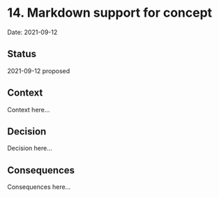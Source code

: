 # 14. Markdown support for concept

Date: 2021-09-12

## Status

2021-09-12 proposed

## Context

Context here...

## Decision

Decision here...

## Consequences

Consequences here...
